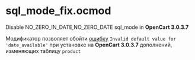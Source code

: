# sql_mode_fix.ocmod
Disable  NO_ZERO_IN_DATE,NO_ZERO_DATE sql_mode in **OpenCart 3.0.3.7**

Модификатор позволяет обойти [ошибку](https://github.com/Tseka85/opencart3-exchange1c/issues/17) `Invalid default value for 'date_available'` при установке на **OpenCart 3.0.3.7** дополнений, изменяющих таблицу `product` 
